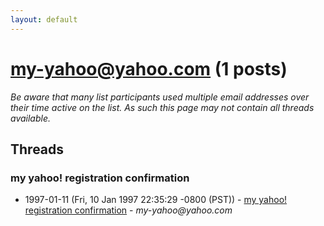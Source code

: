 ```yaml
---
layout: default
---
```


# my-yahoo@yahoo.com (1 posts)

_Be aware that many list participants used multiple email addresses over their time active on the list. As such this page may not contain all threads available._

## Threads

### my yahoo! registration confirmation
+ 1997-01-11 (Fri, 10 Jan 1997 22:35:29 -0800 (PST)) - [my yahoo! registration confirmation](/archive/1997/01/8eb8eed2791a705325db07ef18cfa84043f808fa61e0c2751af370ddb4915187) - _my-yahoo@yahoo.com_

